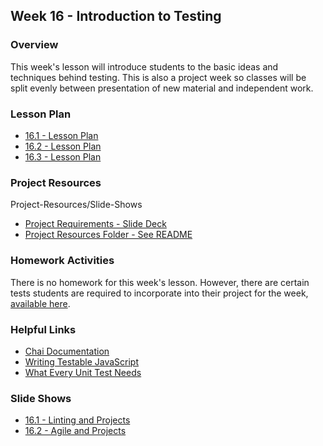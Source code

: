 ## Week 16 - Introduction to Testing

### Overview

This week's lesson will introduce students to the basic ideas and techniques behind testing. This is also a project week so classes will be split evenly between presentation of new material and independent work.

### Lesson Plan

* [16.1 - Lesson Plan](01-Day/01-Day-LessonPlan.md)
* [16.2 - Lesson Plan](02-Day/02-Day-LessonPlan.md)
* [16.3 - Lesson Plan](03-Day/03-Day-LessonPlan.md)

### Project Resources
Project-Resources/Slide-Shows

* [Project Requirements - Slide Deck](https://docs.google.com/presentation/d/1bLDVrmQ90sLa5u4ExQGDpqsuYmz1oo2KbvdU5zlf100/edit?usp=sharing)
* [Project Resources Folder - See README](Project-Resources)

### Homework Activities

There is no homework for this week's lesson. However, there are certain tests students are required to incorporate into their project for the week, [available here](Project-Resources).

### Helpful Links

* [Chai Documentation](http://chaijs.com/)
* [Writing Testable JavaScript](http://alistapart.com/article/writing-testable-javascript)
* [What Every Unit Test Needs](https://medium.com/javascript-scene/what-every-unit-test-needs-f6cd34d9836d#.56kpjhvo9)

### Slide Shows

* [16.1 - Linting and Projects](https://docs.google.com/presentation/d/1bLDVrmQ90sLa5u4ExQGDpqsuYmz1oo2KbvdU5zlf100/edit?usp=sharing)
* [16.2 - Agile and Projects](https://docs.google.com/presentation/d/1lp_UAwJRM8WNUo_locE89EiLLzBaO5qaNTSLGEvNNuQ/edit?usp=sharing)

